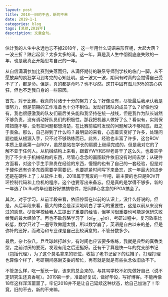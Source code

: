 ```yaml
---
layout: post
title: 2018——旧的不去，新的不来
date: 2019-1-1
categories: blog
tags: [总结,2018年]
description: 文章金句。
---
```

估计我的人生中永远也忘不掉2018年，这一年用什么词语来形容呢，大起大落？一波三折？跌宕起伏？太多太多的词。这一年，算是我人生中彻彻底底失败的一年，也是我真正开始思考自己的一年。  

从自信满满参加比赛到失落而归，从满怀期待的联系导师到学校的临门一脚，从不愿放弃的疯狂学习到考完的心知肚明。这一波又一波，期间有时真的会觉得自己受不了了，都是命。但是，真的都是命吗？也不尽然。这其中固有孤儿985的丧心病狂，但也不乏我自身的一些原因。  

首先，对于比赛，我真的付诸于十分的努力了么？好像没有，尽管最后我承认我是很努力，但是前期的工作准备也十分不到位。发动好团队的成员了么？好像也没有，我也很感激我的队友们最后关头能和我坚持在统一战线，但是我作为队长诚然不够负责，没有调动好队员们的积极性。那我把机器人做好了么？看似有，实则保障措施不够，没有把问题都想清楚，在比赛前临时发现的问题解决不够彻底，趋之于表象。那么，自己得到了什么吗？最明显的来看，心态着实变好了许多，处理问题也能从根源入手，只不过不够熟练而已。此外，经验也丰富了许多，这台ROV本质上是我第一台ROV，虽然是站在学长的肩膀上继续完成的，但是我对它的了解不亚于任何人。从机械结构上来看，跟着YWY和SW老哥干了这么久，也着实学到了不少关于机械结构的东西，尽管心念念的画图软件依旧没有时间去学；从硬件方面看，对这个手生手熟贵在经验的东西，慢慢的也有了自己的一套经验，但是对于硬件还有许多东西需要学需要记，也要抓紧时间写下来备忘，这一年最大的进步还是在硬件上了；从软件上看，2018属于荒废的一年吧，最主要的也只是ROV开环控制代码和上位机的程序，这个也要写出来备忘。但是真的是学得不够多，新的一年选了Dr.Rui的毕设要好好搞搞软件，把同样心念念的FPGA搞会了。    

其次，对于学习。从前半段来看，依旧停留在以前的认识上，没什么好说的。但是，从后半段来看，最大的体会是深深地明白了学习的重要性，这是以前从来没有过的感觉。尽管学校给我人生提出了重要的经验，但学习很重要也可能是保研失败给我的最大经验了。再也不敢忽略学习了（o(╥﹏╥)o），考研过程中，复习效率比较低，数学只过了一遍导致做题太慢，所以数学崩了，英语是自古以来的差，但是弥补的还好，而政治和专业课是自己比较满意的，不管分数多少。  

最后，杂七杂八。乒乓球越打越少，有时间也应该要多练练，我就是典型的真香类型，之前讨厌的要死，发现有用之后还挺好。还有干了算是快一年的党支部书记（包括代理），为了这个莫名拿来的职位，收拾了老书记留下的烂摊子，打理打理也算像个样了，考研期间感谢支委的帮忙，再有就是就是有些执念依旧放不下。  

不管怎么样，吃一堑长一智，该来的总会来的，与其骂学校不如先做好自己（说不定研究生还真香呢）。2019第一步，准备好复试，做好毕设，写好博客。不能再像18年这样浑浑噩噩了。牢记2018并不是让自己延续这种状态，给自己加油了！毕竟，旧的不去，新的不来嘛。